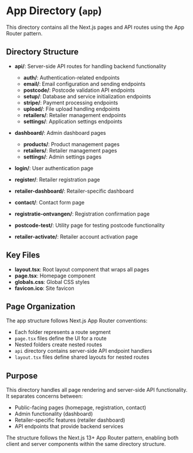 # App Directory (`app`)

This directory contains all the Next.js pages and API routes using the App Router pattern.

## Directory Structure

- **api/**: Server-side API routes for handling backend functionality
  - **auth/**: Authentication-related endpoints
  - **email/**: Email configuration and sending endpoints
  - **postcode/**: Postcode validation API endpoints
  - **setup/**: Database and service initialization endpoints
  - **stripe/**: Payment processing endpoints
  - **upload/**: File upload handling endpoints
  - **retailers/**: Retailer management endpoints
  - **settings/**: Application settings endpoints

- **dashboard/**: Admin dashboard pages
  - **products/**: Product management pages
  - **retailers/**: Retailer management pages 
  - **settings/**: Admin settings pages

- **login/**: User authentication page
- **register/**: Retailer registration page
- **retailer-dashboard/**: Retailer-specific dashboard
- **contact/**: Contact form page
- **registratie-ontvangen/**: Registration confirmation page
- **postcode-test/**: Utility page for testing postcode functionality
- **retailer-activate/**: Retailer account activation page

## Key Files

- **layout.tsx**: Root layout component that wraps all pages
- **page.tsx**: Homepage component
- **globals.css**: Global CSS styles
- **favicon.ico**: Site favicon

## Page Organization

The app structure follows Next.js App Router conventions:
- Each folder represents a route segment
- `page.tsx` files define the UI for a route
- Nested folders create nested routes
- `api` directory contains server-side API endpoint handlers
- `layout.tsx` files define shared layouts for nested routes

## Purpose

This directory handles all page rendering and server-side API functionality. It separates concerns between:
- Public-facing pages (homepage, registration, contact)
- Admin functionality (dashboard)
- Retailer-specific features (retailer dashboard)
- API endpoints that provide backend services

The structure follows the Next.js 13+ App Router pattern, enabling both client and server components within the same directory structure. 
